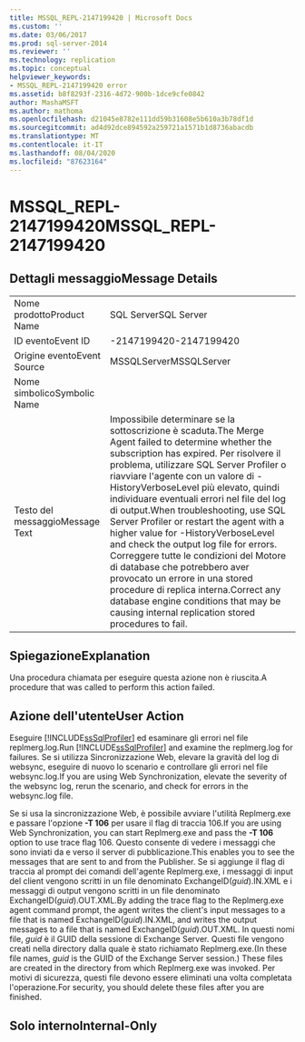 ```yaml
---
title: MSSQL_REPL-2147199420 | Microsoft Docs
ms.custom: ''
ms.date: 03/06/2017
ms.prod: sql-server-2014
ms.reviewer: ''
ms.technology: replication
ms.topic: conceptual
helpviewer_keywords:
- MSSQL_REPL-2147199420 error
ms.assetid: b8f8293f-2316-4d72-900b-1dce9cfe0842
author: MashaMSFT
ms.author: mathoma
ms.openlocfilehash: d21045e8782e111dd59b31608e5b610a3b78df1d
ms.sourcegitcommit: ad4d92dce894592a259721a1571b1d8736abacdb
ms.translationtype: MT
ms.contentlocale: it-IT
ms.lasthandoff: 08/04/2020
ms.locfileid: "87623164"
---
```

# <a name="mssql_repl-2147199420"></a><span data-ttu-id="458fe-102">MSSQL_REPL-2147199420</span><span class="sxs-lookup"><span data-stu-id="458fe-102">MSSQL_REPL-2147199420</span></span>
    
## <a name="message-details"></a><span data-ttu-id="458fe-103">Dettagli messaggio</span><span class="sxs-lookup"><span data-stu-id="458fe-103">Message Details</span></span>  
  
|||  
|-|-|  
|<span data-ttu-id="458fe-104">Nome prodotto</span><span class="sxs-lookup"><span data-stu-id="458fe-104">Product Name</span></span>|<span data-ttu-id="458fe-105">SQL Server</span><span class="sxs-lookup"><span data-stu-id="458fe-105">SQL Server</span></span>|  
|<span data-ttu-id="458fe-106">ID evento</span><span class="sxs-lookup"><span data-stu-id="458fe-106">Event ID</span></span>|<span data-ttu-id="458fe-107">-2147199420</span><span class="sxs-lookup"><span data-stu-id="458fe-107">-2147199420</span></span>|  
|<span data-ttu-id="458fe-108">Origine evento</span><span class="sxs-lookup"><span data-stu-id="458fe-108">Event Source</span></span>|<span data-ttu-id="458fe-109">MSSQLServer</span><span class="sxs-lookup"><span data-stu-id="458fe-109">MSSQLServer</span></span>|  
|<span data-ttu-id="458fe-110">Nome simbolico</span><span class="sxs-lookup"><span data-stu-id="458fe-110">Symbolic Name</span></span>||  
|<span data-ttu-id="458fe-111">Testo del messaggio</span><span class="sxs-lookup"><span data-stu-id="458fe-111">Message Text</span></span>|<span data-ttu-id="458fe-112">Impossibile determinare se la sottoscrizione è scaduta.</span><span class="sxs-lookup"><span data-stu-id="458fe-112">The Merge Agent failed to determine whether the subscription has expired.</span></span> <span data-ttu-id="458fe-113">Per risolvere il problema, utilizzare SQL Server Profiler o riavviare l'agente con un valore di -HistoryVerboseLevel più elevato, quindi individuare eventuali errori nel file del log di output.</span><span class="sxs-lookup"><span data-stu-id="458fe-113">When troubleshooting, use SQL Server Profiler or restart the agent with a higher value for -HistoryVerboseLevel and check the output log file for errors.</span></span> <span data-ttu-id="458fe-114">Correggere tutte le condizioni del Motore di database che potrebbero aver provocato un errore in una stored procedure di replica interna.</span><span class="sxs-lookup"><span data-stu-id="458fe-114">Correct any database engine conditions that may be causing internal replication stored procedures to fail.</span></span>|  
  
## <a name="explanation"></a><span data-ttu-id="458fe-115">Spiegazione</span><span class="sxs-lookup"><span data-stu-id="458fe-115">Explanation</span></span>  
 <span data-ttu-id="458fe-116">Una procedura chiamata per eseguire questa azione non è riuscita.</span><span class="sxs-lookup"><span data-stu-id="458fe-116">A procedure that was called to perform this action failed.</span></span>  
  
## <a name="user-action"></a><span data-ttu-id="458fe-117">Azione dell'utente</span><span class="sxs-lookup"><span data-stu-id="458fe-117">User Action</span></span>  
 <span data-ttu-id="458fe-118">Eseguire [!INCLUDE[ssSqlProfiler](../../includes/sssqlprofiler-md.md)] ed esaminare gli errori nel file replmerg.log.</span><span class="sxs-lookup"><span data-stu-id="458fe-118">Run [!INCLUDE[ssSqlProfiler](../../includes/sssqlprofiler-md.md)] and examine the replmerg.log for failures.</span></span> <span data-ttu-id="458fe-119">Se si utilizza Sincronizzazione Web, elevare la gravità del log di websync, eseguire di nuovo lo scenario e controllare gli errori nel file websync.log.</span><span class="sxs-lookup"><span data-stu-id="458fe-119">If you are using Web Synchronization, elevate the severity of the websync log, rerun the scenario, and check for errors in the websync.log file.</span></span>  
  
 <span data-ttu-id="458fe-120">Se si usa la sincronizzazione Web, è possibile avviare l'utilità Replmerg.exe e passare l'opzione **-T 106** per usare il flag di traccia 106.</span><span class="sxs-lookup"><span data-stu-id="458fe-120">If you are using Web Synchronization, you can start Replmerg.exe and pass the **-T 106** option to use trace flag 106.</span></span> <span data-ttu-id="458fe-121">Questo consente di vedere i messaggi che sono inviati da e verso il server di pubblicazione.</span><span class="sxs-lookup"><span data-stu-id="458fe-121">This enables you to see the messages that are sent to and from the Publisher.</span></span> <span data-ttu-id="458fe-122">Se si aggiunge il flag di traccia al prompt dei comandi dell'agente Replmerg.exe, i messaggi di input del client vengono scritti in un file denominato ExchangeID(*guid*).IN.XML e i messaggi di output vengono scritti in un file denominato ExchangeID(*guid*).OUT.XML.</span><span class="sxs-lookup"><span data-stu-id="458fe-122">By adding the trace flag to the Replmerg.exe agent command prompt, the agent writes the client's input messages to a file that is named ExchangeID(*guid*).IN.XML, and writes the output messages to a file that is named ExchangeID(*guid*).OUT.XML.</span></span> <span data-ttu-id="458fe-123">In questi nomi file, *guid* è il GUID della sessione di Exchange Server. Questi file vengono creati nella directory dalla quale è stato richiamato Replmerg.exe.</span><span class="sxs-lookup"><span data-stu-id="458fe-123">(In these file names, *guid* is the GUID of the Exchange Server session.) These files are created in the directory from which Replmerg.exe was invoked.</span></span> <span data-ttu-id="458fe-124">Per motivi di sicurezza, questi file devono essere eliminati una volta completata l'operazione.</span><span class="sxs-lookup"><span data-stu-id="458fe-124">For security, you should delete these files after you are finished.</span></span>  
  
## <a name="internal-only"></a><span data-ttu-id="458fe-125">Solo interno</span><span class="sxs-lookup"><span data-stu-id="458fe-125">Internal-Only</span></span>  
  
